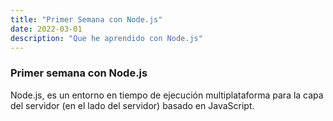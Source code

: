 ```yaml
---
title: "Primer Semana con Node.js"
date: 2022-03-01
description: "Que he aprendido con Node.js"
---
```


### Primer semana con Node.js

Node.js, es un entorno en tiempo de ejecución multiplataforma para la capa del servidor (en el lado del servidor) basado en JavaScript.

